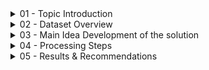 <details><summary> 01 - Topic Introduction </summary>
<p>
  
- A music streaming startup needs to scale up their user base and song database. To achieve this, they’re looking to migrate their processes and data onto the cloud. Their data  currently resides in AWS S3 bucket. This bucket contains two folders: one with JSON files recording user activity within the app, and another with JSON files containing metadata for all the songs available.
- Task is to build an ETL Pipeline that extracts their data from S3, staging it in Amazon Redshift and then transforming data into a set of Dimensional and Fact Tables for their Analytics Team to continue finding insights to what songs their users are listening to.

<img width="925" alt="image" src="https://github.com/Huyen-P/DE_DWH_AWS_S3_RedShift/assets/72473316/88d74bb6-5bbf-4ddd-8393-23268a6560e9">


</p>
</details> 

<details><summary> 02 - Dataset Overview </summary>
<p>
  <details><summary> 2.1 Data Sample - Song Data Path → s3://udacity-dend/song_data </summary>
  <p>

  {"num_songs": 1, "artist_id": "ARJIE2Y1187B994AB7", "artist_latitude": null, "artist_longitude": null, "artist_location": "", "artist_name": "Line Renaud", "song_id": "SOUPIRU12A6D4FA1E1",   "title": "Der Kleine Dompfaff", "duration": 152.92036, "year": 0}

  </p>
  </details> 

  <details><summary> 2.2 Data Sample - Log Data Path → s3://udacity-dend/log_data </summary>
  <p>
{"artist":null,"auth":"Logged In","firstName":"Walter","gender":"M","itemInSession":0,"lastName":"Frye","length":null,"level":"free","location":"San Francisco-Oakland-Hayward, CA","method":"GET","page":"Home","registration":1540919166796.0,"sessionId":38,"song":null,"status":200,"ts":1541105830796,"userAgent":"\"Mozilla\/5.0 (Macintosh; Intel Mac OS X 10_9_4) AppleWebKit\/537.36 (KHTML, like Gecko) Chrome\/36.0.1985.143 Safari\/537.36\"","userId":"39"}
  </p>
  </details> 

  <details><summary> 2.3 Log Data JSON Path → s3://udacity-dend/log_jason_path.json</summary>
  </details> 
</p>
</details> 

<details><summary> 03 - Main Idea Development of the solution </summary>
<p>
  <details><summary> 3.1 - Schema Design for Song Play Analysis </summary>
  <p>
  A Star Schema would be required for optimized queries on song play queries.
    <details><summary> Fact Table </summary>
    <p>
    **songplays** - records in event data associated with song plays i.e. records with page NextSong songplay_id, start_time, user_id, level, song_id, artist_id, session_id, location, user_agent
    </p>
    </details> 
    
    <details><summary> Dimension Tables </summary>
    <p>
    - **users** - users in the app user_id, first_name, last_name, gender, level
    - **songs**- songs in music database song_id, title, artist_id, year, duration
    - **artists** - artists in music database artist_id, name, location, lattitude, longitude
    - **time** - timestamps of records in songplays broken down into specific units start_time, hour, day, week, month, year, weekday
    </p>
    </details> 
    
  </p>
  </details> 

  <details><summary> 3.2 - Create Table Schema </summary>
  <p>
  
  </p>
  </details> 

  <details><summary> 3.3 - Build ETL Pipeline </summary>
  <p>
  
  </p>
  </details> 

  <details><summary> 3.4 - Tool Use</summary>
  <p>
  
  </p>
  </details> 
</p>
</details> 

<details><summary> 04 - Processing Steps </summary>
<p>
  <details><summary> 4.1 - Configure aws (connect aws to local machine) </summary>
  <p>
  
  </p>
  </details> 

  <details><summary> 4.2 - Create IAM user role and attach needed permission policies  </summary>
  <p>
  
  </p>
  </details> 

  <details><summary> 4.3 - Create AWS Cluster </summary>
  <p>
  
  </p>
  </details> 

  <details><summary> 4.4 - Authorize Security Access Group to Default TCP/IP Address - AWS VPC configuration</summary>
  <p>
  
  </p>
  </details> 

  <details><summary> 4.5 - Set up the main dwhhuyen.cfg </summary>
  <p>
  
  </p>
  </details> 

  <details><summary> 4.6 - Run the create_table script to set up the database staging and analytical tables </summary>
  <p>
  
  </p>
  </details> 

  <details><summary> 4.7 - Run the etl.py script to extract data from the files in S3, stage it in redshift, and finally store it in the dimensional tables. </summary>
  <p>
  
  </p>
  </details> 
</p>
</details> 

<details><summary> 05 - Results & Recommendations </summary>
<p>
  <details><summary> 5.1 - Results </summary>
  <p>
  
  </p>
  </details> 

  <details><summary> 5.2 - Recommendations </summary>
  <p>
  
  </p>
  </details> 

</p>
</details> 
